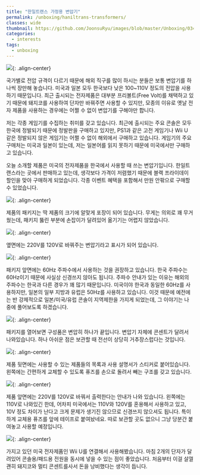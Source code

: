 ```yaml
---
title: "한일트랜스 가정용 변압기"
permalink: /unboxing/haniltrans-transformers/
classes: wide
thumbnail: https://github.com/JoonsuRyu/images/blob/master/Unboxing/034/00.jpg?raw=true
categories:
  - interests
tags:
  - unboxing
---
```


![](https://github.com/JoonsuRyu/images/blob/master/Unboxing/034/00.jpg?raw=true){: .align-center}

국가별로 전압 규격이 다르기 때문에 해외 직구를 많이 하시는 분들은 보통 변압기를 하나씩 장만해 놓습니다. 미국과 일본 모두 한국보다 낮은 100~110V 정도의 전압을 사용하기 때문입니다. 최근 출시되는 전자제품은 대부분 프리볼트(Free Volt)를 채택하고 있기 때문에 돼지코를 사용하여 단자만 바꿔주면 사용할 수 있지만, 모종의 이유로 옛날 전자 제품을 사용하는 경우에는 어쩔 수 없이 변압기를 구해야만 합니다.

저는 각종 게임기를 수집하는 취미를 갖고 있습니다. 최근에 출시되는 주요 콘솔은 모두 한국에 정발되기 때문에 정발판을 구매하고 있지만, PS1과 같은 고전 게임기나 Wii U 같은 정발되지 않은 게임기는 어쩔 수 없이 해외에서 구매하고 있습니다. 게임기의 주요 구매처는 미국과 일본이 있는데, 저는 일본어를 읽지 못하기 때문에 미국에서만 구매하고 있습니다.

오늘 소개할 제품은 미국의 전자제품을 한국에서 사용할 때 쓰는 변압기입니다. 한일트랜스라는 곳에서 판매하고 있는데, 생각보다 가격이 저렴했기 때문에 블랙 프라이데이 할인을 맞아 구매하게 되었습니다. 각종 이벤트 혜택을 포함해서 만원 안팎으로 구매할 수 있었습니다.

![](https://github.com/JoonsuRyu/images/blob/master/Unboxing/034/01.jpg?raw=true){: .align-center}

제품의 패키지는 딱 제품의 크기에 알맞게 포장이 되어 있습니다. 무게는 의외로 꽤 무거웠는데, 패키지 뚫린 부분에 손잡이가 달려있어 옮기기는 어렵지 않았습니다.

![](https://github.com/JoonsuRyu/images/blob/master/Unboxing/034/02.jpg?raw=true){: .align-center}

옆면에는 220V를 120V로 바꿔주는 변압기라고 표시가 되어 있습니다.

![](https://github.com/JoonsuRyu/images/blob/master/Unboxing/034/03.jpg?raw=true){: .align-center}

패키지 앞면에는 60Hz 주파수에서 사용하는 것을 권장하고 있습니다. 한국 주파수는 60Hz이기 때문에 사실상 신경쓰지 않아도 됩니다. 주파수 안내가 있는 이유는 해외의 주파수는 한국과 다른 경우가 꽤 많기 때문입니다. 미국이야 한국과 동일한 60Hz를 사용하지만, 일본의 일부 지방과 유럽은 50Hz를 사용하고 있습니다. 이것 때문에 예전에는 반 강제적으로 일본/미국/유럽 콘솔이 지역제한을 가지게 되었는데, 그 이야기는 나중에 풀어보도록 하겠습니다.

![](https://github.com/JoonsuRyu/images/blob/master/Unboxing/034/04.jpg?raw=true){: .align-center}

패키지를 열어보면 구성품은 변압히 하나가 끝입니다. 변압기 자체에 콘센트가 달려서 나와있습니다. 하나 아쉬운 점은 보관할 때 전선이 상당히 거추장스럽다는 것입니다.

![](https://github.com/JoonsuRyu/images/blob/master/Unboxing/034/05.jpg?raw=true){: .align-center}

제품 뒷면에는 사용할 수 있는 제품들의 목록과 사용 설명서가 스티커로 붙어있습니다. 왼쪽에는 간편하게 교체할 수 있도록 퓨즈를 손으로 돌려서 빼는 구조를 갖고 있습니다.

![](https://github.com/JoonsuRyu/images/blob/master/Unboxing/034/06.jpg?raw=true){: .align-center}

제품 앞면에는 220V를 120V로 바꿔서 출력한다는 안내가 나와 있습니다. 왼쪽에는 110V로 나와있긴 한데, 어차피 미국에서는 110V와 120V를 혼용해서 사용하고 있고, 10V 정도 차이가 난다고 크게 문제가 생기진 않으므로 신경쓰지 않으셔도 됩니다. 특이하게 교체용 퓨즈를 앞에 테이프로 붙여놨네요. 따로 보관할 곳도 없으니 그냥 당분간 붙여놓고 사용할 예정입니다.

![](https://github.com/JoonsuRyu/images/blob/master/Unboxing/034/07.jpg?raw=true){: .align-center}

가지고 있던 미국 전자제품인 Wii U를 연결해서 사용해봤습니다. 마침 2개의 단자가 달려있어 콘솔용/패드용 전원을 동시에 넣을 수 있는 점이 좋았습니다. 처음부터 이걸 살껄 괜히 돼지코와 멀티 콘센트를사서 돈을 낭비했다는 생각이 듭니다.